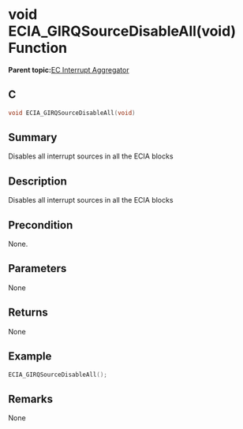 # void ECIA\_GIRQSourceDisableAll\(void\) Function

**Parent topic:**[EC Interrupt Aggregator](GUID-1ADFDDF8-20D5-420E-8D3E-6587E5F9A215.md)

## C

```c
void ECIA_GIRQSourceDisableAll(void)
```

## Summary

Disables all interrupt sources in all the ECIA blocks

## Description

Disables all interrupt sources in all the ECIA blocks

## Precondition

None.

## Parameters

None

## Returns

None

## Example

```c
ECIA_GIRQSourceDisableAll();
```

## Remarks

None

